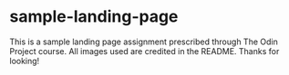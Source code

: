 # sample-landing-page
This is a sample landing page assignment prescribed through The Odin Project course. All images used are credited in the README. Thanks for looking!
